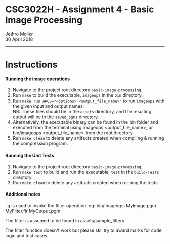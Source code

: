 # CSC3022H - Assignment 4 - Basic Image Processing

Jethro Moller  
30 April 2018

----

# Instructions

#### Running the image operations

1. Navigate to the project root directory `basic-image-processing`.
2. Run `make` to build the executable, `imageops` in the `bin` directory.
3. Run `make run ARGS="<options> <output_file_name>"` to run `imageops` with the given input and output names.  
   NB: These files should be in the `assets` directory, and the resulting output will be in the `saved_pgms` directory.
4. Alternatively, the executable binary can be found in the bin folder and executed from the terminal using imageops <options><output_file_name>, or bin/imageops <options><output_file_name> from the root directory.
5. Run `make clean` to delete any artifacts created when compiling & running the compression program.

#### Running the Unit Tests

1. Navigate to the project root directory `basic-image-processing`.
2. Run `make test` to build and run the executable, `test` in the `build/Tests` directory.
3. Run `make clean` to delete any artifacts created when running the tests.

#### Additional notes

-g is used to invoke the filter operation. eg: bin/imageops MyImage.pgm MyFilter.fir MyOutput.pgm

The filter is assumed to be found in assets/sample_filters

The filter function doesn't work but please still try to award marks for code logic and test cases.
